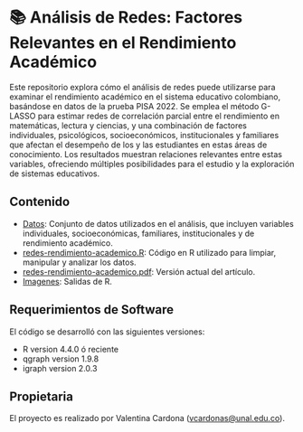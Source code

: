 # 📚 Análisis de Redes: Factores Relevantes en el Rendimiento Académico

Este repositorio explora cómo el análisis de redes puede utilizarse para examinar el rendimiento académico en el sistema educativo colombiano, basándose en datos de la prueba PISA 2022. Se emplea el método G-LASSO para estimar redes de correlación parcial entre el rendimiento en matemáticas, lectura y ciencias, y una combinación de factores individuales, psicológicos, socioeconómicos, institucionales y familiares que afectan el desempeño de los y las estudiantes en estas áreas de conocimiento. Los resultados muestran relaciones relevantes entre estas variables, ofreciendo múltiples posibilidades para el estudio y la exploración de sistemas educativos.

## Contenido

- [Datos](./Datos): Conjunto de datos utilizados en el análisis, que incluyen variables individuales, socioeconómicas, familiares, institucionales y de rendimiento académico.
- [redes-rendimiento-academico.R](./redes-rendimiento-academico.R): Código en R utilizado para limpiar, manipular y analizar los datos.
- [redes-rendimiento-academico.pdf](./redes-rendimiento-academico.pdf): Versión actual del artículo.
- [Imagenes](./Imagenes): Salidas de R.

## Requerimientos de Software
El código se desarrolló con las siguientes versiones:
 
- R version 4.4.0 ó reciente
- qgraph version 1.9.8
- igraph version 2.0.3

## Propietaria

El proyecto es realizado por Valentina Cardona (vcardonas@unal.edu.co).